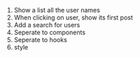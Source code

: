 1. Show a list all the user names
2. When clicking on user, show its first post
3. Add a search for users
4. Seperate to components
5. Seperate to hooks
6. style